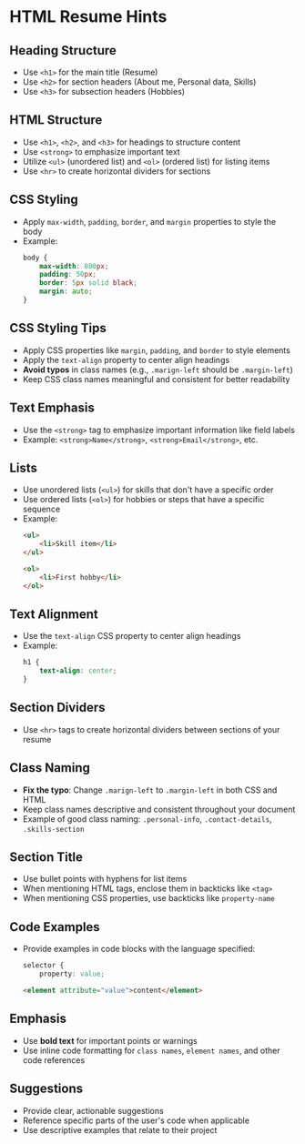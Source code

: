 # HTML Resume Hints

## Heading Structure
- Use `<h1>` for the main title (Resume)
- Use `<h2>` for section headers (About me, Personal data, Skills)
- Use `<h3>` for subsection headers (Hobbies)

## HTML Structure
- Use `<h1>`, `<h2>`, and `<h3>` for headings to structure content
- Use `<strong>` to emphasize important text
- Utilize `<ul>` (unordered list) and `<ol>` (ordered list) for listing items
- Use `<hr>` to create horizontal dividers for sections

## CSS Styling
- Apply `max-width`, `padding`, `border`, and `margin` properties to style the body
- Example: 
  ```css
  body {
      max-width: 800px;
      padding: 50px;
      border: 5px solid black;
      margin: auto;
  }
  ```

## CSS Styling Tips
- Apply CSS properties like `margin`, `padding`, and `border` to style elements
- Apply the `text-align` property to center align headings
- **Avoid typos** in class names (e.g., `.marign-left` should be `.margin-left`)
- Keep CSS class names meaningful and consistent for better readability

## Text Emphasis
- Use the `<strong>` tag to emphasize important information like field labels
- Example: `<strong>Name</strong>`, `<strong>Email</strong>`, etc.

## Lists
- Use unordered lists (`<ul>`) for skills that don't have a specific order
- Use ordered lists (`<ol>`) for hobbies or steps that have a specific sequence
- Example:
  ```html
  <ul>
      <li>Skill item</li>
  </ul>

  <ol>
      <li>First hobby</li>
  </ol>
  ```

## Text Alignment
- Use the `text-align` CSS property to center align headings
- Example: 
  ```css
  h1 {
      text-align: center;
  }
  ```

## Section Dividers
- Use `<hr>` tags to create horizontal dividers between sections of your resume

## Class Naming
- **Fix the typo**: Change `.marign-left` to `.margin-left` in both CSS and HTML
- Keep class names descriptive and consistent throughout your document
- Example of good class naming: `.personal-info`, `.contact-details`, `.skills-section`

## Section Title
- Use bullet points with hyphens for list items
- When mentioning HTML tags, enclose them in backticks like `<tag>`
- When mentioning CSS properties, use backticks like `property-name`

## Code Examples
- Provide examples in code blocks with the language specified:
  ```css
  selector {
      property: value;
  ```
  
  ```html
  <element attribute="value">content</element>
  ```

## Emphasis
- Use **bold text** for important points or warnings
- Use inline code formatting for `class names`, `element names`, and other code references

## Suggestions
- Provide clear, actionable suggestions
- Reference specific parts of the user's code when applicable
- Use descriptive examples that relate to their project

